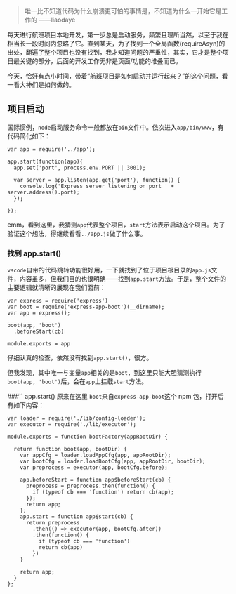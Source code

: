 > 唯一比不知道代码为什么崩溃更可怕的事情是，不知道为什么一开始它是工作的
>                                                          ——liaodaye

每天进行航班项目本地开发，第一步总是启动服务，频繁且理所当然，以至于我在相当长一段时间内忽略了它。直到某天，为了找到一个全局函数(requireAsyn)的出处，翻遍了整个项目也没有找到，我才知道问题的严重性，其实，它才是整个项目最关键的部分，后面的开发工作无非是页面/功能的堆叠而已。

今天，恰好有点小时间，带着“航班项目是如何启动并运行起来？”的这个问题，看一看大神们是如何做的。

## 项目启动

国际惯例，`node`启动服务命令一般都放在`bin`文件中。依次进入`app/bin/www`，有代码简化如下：
````
var app = require('../app');

app.start(function(app){
  app.set('port', process.env.PORT || 3001);

  var server = app.listen(app.get('port'), function() {
    console.log('Express server listening on port ' + server.address().port);
  });

});
````
emm，看到这里，我猜测`app`代表整个项目，`start`方法表示启动这个项目。为了验证这个想法，得继续看看`../app.js`做了什么事。

### 找到 app.start()
`vscode`自带的代码跳转功能很好用，一下就找到了位于项目根目录的`app.js`文件，内容虽多，但我们目的也很明确——找到`app.start`方法。于是，整个文件的主要逻辑就清晰的展现在我们面前：
````
var express = require('express')
var boot = require('express-app-boot')(__dirname);
var app = express();

boot(app, 'boot')
  .beforeStart(cb)

module.exports = app
````
仔细认真的检查，依然没有找到`app.start()`，很方。

但我发现，其中唯一与变量`app`相关的是`boot`，到这里只能大胆猜测执行`boot(app, 'boot')`后，会在`app`上挂载`start`方法。


###`` app.start() 原来在这里
`boot`来自`express-app-boot`这个 npm 包，打开后有如下内容：
````
var loader = require('./lib/config-loader');
var executor = require('./lib/executor');

module.exports = function bootFactory(appRootDir) {

  return function boot(app, bootDir) {
    var appCfg = loader.loadAppCfg(app, appRootDir);
    var bootCfg = loader.loadBootCfg(app, appRootDir, bootDir);
    var preprocess = executor(app, bootCfg.before);

    app.beforeStart = function app$beforeStart(cb) {
      preprocess = preprocess.then(function() {
        if (typeof cb === 'function') return cb(app);
      });
      return app;
    };
    app.start = function app$start(cb) {
      return preprocess
        .then(() => executor(app, bootCfg.after))
        .then(function() {
          if (typeof cb === 'function') 
          return cb(app)
        })
    }

    return app;
  }
};
````




